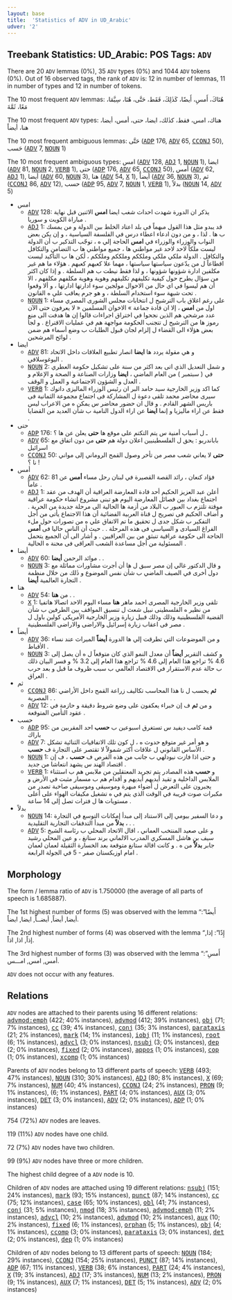 ```yaml
---
layout: base
title:  'Statistics of ADV in UD_Arabic'
udver: '2'
---
```


## Treebank Statistics: UD_Arabic: POS Tags: `ADV`

There are 20 `ADV` lemmas (0%), 35 `ADV` types (0%) and 1044 `ADV` tokens (0%).
Out of 16 observed tags, the rank of `ADV` is: 12 in number of lemmas, 11 in number of types and 12 in number of tokens.

The 10 most frequent `ADV` lemmas: هُنَاكَ، أَمسِ، أَيضًا، كَذٰلِكَ، فَقَط، حَتَّى، هُنَا، سِيَّمَا، مَعًا، ثَمَّةَ

The 10 most frequent `ADV` types:  هناك، امس، فقط، كذٰلك، ايضا، حتى، أمس، أيضا، هنا، أيضاً

The 10 most frequent ambiguous lemmas: حَتَّى (<tt><a href="ar-pos-ADP.html">ADP</a></tt> 176, <tt><a href="ar-pos-ADV.html">ADV</a></tt> 65, <tt><a href="ar-pos-CCONJ.html">CCONJ</a></tt> 50), حَسب (<tt><a href="ar-pos-ADV.html">ADV</a></tt> 7, <tt><a href="ar-pos-NOUN.html">NOUN</a></tt> 1)

The 10 most frequent ambiguous types:  امس (<tt><a href="ar-pos-ADV.html">ADV</a></tt> 128, <tt><a href="ar-pos-ADJ.html">ADJ</a></tt> 1, <tt><a href="ar-pos-NOUN.html">NOUN</a></tt> 1), ايضا (<tt><a href="ar-pos-ADV.html">ADV</a></tt> 81, <tt><a href="ar-pos-NOUN.html">NOUN</a></tt> 2, <tt><a href="ar-pos-VERB.html">VERB</a></tt> 1), حتى (<tt><a href="ar-pos-ADP.html">ADP</a></tt> 176, <tt><a href="ar-pos-ADV.html">ADV</a></tt> 65, <tt><a href="ar-pos-CCONJ.html">CCONJ</a></tt> 50), أمس (<tt><a href="ar-pos-ADV.html">ADV</a></tt> 62, <tt><a href="ar-pos-ADJ.html">ADJ</a></tt> 1), أيضا (<tt><a href="ar-pos-ADV.html">ADV</a></tt> 60, <tt><a href="ar-pos-NOUN.html">NOUN</a></tt> 3), هنا (<tt><a href="ar-pos-ADV.html">ADV</a></tt> 54, <tt><a href="ar-pos-X.html">X</a></tt> 1), أيضاً (<tt><a href="ar-pos-ADV.html">ADV</a></tt> 36, <tt><a href="ar-pos-NOUN.html">NOUN</a></tt> 3), ثم (<tt><a href="ar-pos-CCONJ.html">CCONJ</a></tt> 86, <tt><a href="ar-pos-ADV.html">ADV</a></tt> 12), حسب (<tt><a href="ar-pos-ADP.html">ADP</a></tt> 95, <tt><a href="ar-pos-ADV.html">ADV</a></tt> 7, <tt><a href="ar-pos-NOUN.html">NOUN</a></tt> 1, <tt><a href="ar-pos-VERB.html">VERB</a></tt> 1), بدلاً (<tt><a href="ar-pos-NOUN.html">NOUN</a></tt> 14, <tt><a href="ar-pos-ADV.html">ADV</a></tt> 5)


* امس
  * <tt><a href="ar-pos-ADV.html">ADV</a></tt> 128: يذكر ان الدورة شهدت احداث شغب ايضا <b>امس</b> الاثنين قبل نهاية مباراة الكويت و سوريا .
  * <tt><a href="ar-pos-ADJ.html">ADJ</a></tt> 1: قد يبدو مثل هذا القول مبهماً في بلد اعتاد الخلط بين الدولة و من يمسك ب ها . لذا ، و من دون ادعاء اعطاء درس في الفلسفة السياسية ، و إن يكن بعض النواب والوزراء والوزراء في <b>امس</b> الحاجة إلي ه ، توجّب التذكير ب أن الدولة ليست ملكاً لاحد لاحد غير مواطني ها ، جميع مواطني ها ب التضامن والتكافل والتكافل . الدولة ملكي ملكي وملككم وملككم وملككم ، لٰكن ها ب التأكيد ليست اقطاعاً ل من يدّعون سياستها سياستها ، مهما علا كعبهم كعبهم . هؤلاء ما هم غير مكلفين ادارة شؤونها شؤونها ، و لذا فقط نيطت ب هم السلطة . و إذا كان اكثر من سؤال يطرح حول كيفية تكليفهم تكليفهم وهوية وهوية مكلفهم مكلفهم ، الا أن هم ليسوا في اي حال من الاحوال مولجين سوء ادارتها ادارتها ، و ألا وقعوا تحت شبهة سوء استخدام السلطة ، و هو جرم يعاقب علي ه القانون .
  * <tt><a href="ar-pos-NOUN.html">NOUN</a></tt> 1: على رغم اغلاق باب الترشيح ل انتخابات مجلس الشورى المصري مساء اول من <b>امس</b> ، إلا ان قادة جماعة » الاخوان المسلمين « لا يعرفون حتى الآن عدد مرشحي هم الذين نجحوا في اختراق اجراءات قالوا إن ها هدفت الى منع رموز ها من الترشيح ل تتجنب الحكومة مواجهة هم في عمليات الاقتراع . و لجأ بعض هؤلاء الى القضاء ل إلزام لجان قبول الطلبات ب وضع أسماء هم ضمن لوائح المرشحين .
* ايضا
  * <tt><a href="ar-pos-ADV.html">ADV</a></tt> 81: و هي مقولة يردد ها <b>ايضا</b> انصار تطبيع العلاقات داخل الاتحاد اليوغوسلافي .
  * <tt><a href="ar-pos-NOUN.html">NOUN</a></tt> 2: و شمل التعديل الذي اتى بعد اكثر من سنة على تشكيل حكومة العطري في ( سبتمبر ) من العام الماضي ، <b>ايضا</b> وزارات الصناعة و الصحة و الإعلام و العدل و الشؤون الاجتماعية و العمل و الوقف .
  * <tt><a href="ar-pos-VERB.html">VERB</a></tt> 1: كما اكد وزير الخارجية سيد حامد البر ان رئيس الوزراء الماليزى داتوك سيرى محاضر محمد تلقى دعوة ل المشاركة فى اجتماع مجموعة الثمانية فى باريس الشهر القادم . و قال ان حضور محاضر س يمكن ه من الاعراب ليس فقط عن اراء ماليزيا و إنما <b>ايضا</b> عن اراء الدول النامية ب شأن العديد من القضايا .
* حتى
  * <tt><a href="ar-pos-ADP.html">ADP</a></tt> 176: ـ ل أسباب أمنية س يتم التكتم على موقع ها <b>حتى</b> يعلن عن ها ؟
  * <tt><a href="ar-pos-ADV.html">ADV</a></tt> 65: باباندريو : يحق ل الفلسطينيين اعلان دولة هم <b>حتى</b> من دون اتفاق مع اسرائيل
  * <tt><a href="ar-pos-CCONJ.html">CCONJ</a></tt> 50: <b>حتى</b> لا يعاني شعب مصر من تأخر وصول القمح الروماني إلى مواني نا ؟ !
* أمس
  * <tt><a href="ar-pos-ADV.html">ADV</a></tt> 62: فؤاد كنعان ، رائد القصة القصيرة في لبنان رحل مساء <b>أمس</b> عن 81 عاماً .
  * <tt><a href="ar-pos-ADJ.html">ADJ</a></tt> 1: أعلن عبد العزيز الحكيم أحد قادة المعارضة العراقية أن الهدف من عقد اجتماع بغداد بين فصائل المعارضة اليوم هو تبنى مشروع انشاء حكومة عراقية موقتة تلتزم ب العبور ب البلاد من أزمة ها الحالية الى مرحلة جديدة من الحرية . و أضاف الحكيم فى تصريح ل قناة العربية الفضائية أن هذا الاجتماع يأتى من أجل التفكير ب شكل جدى ل تحقيق ما تم الاتفاق علي ه من تصورات حول ملء الفراغ السيادى و السياسي فى هذه المرحلة . . حيث أن الناس حاليا فى <b>أمس</b> الحاجة الى حكومة عراقية تنبثق من بين العراقيين . و أشار الى أن الجميع يتحمل المسئولية من أجل مساعدة الشعب العراقى فى محنة ه الحالية .
* أيضا
  * <tt><a href="ar-pos-ADV.html">ADV</a></tt> 60: موائد الرحمن <b>أيضا</b> . .
  * <tt><a href="ar-pos-NOUN.html">NOUN</a></tt> 3: و قال الدكتور غالي إن مصر سبق ل ها أن أجرت مشاورات مماثلة مع دول أخرى في الصيف الماضي ب شأن نفس الموضوع و ذٰلك من خلال منظمة التجارة العالمية <b>أيضا</b> .
* هنا
  * <tt><a href="ar-pos-ADV.html">ADV</a></tt> 54: من <b>هنا</b> . .
  * <tt><a href="ar-pos-X.html">X</a></tt> 1: تلقى وزير الخارجية المصرى احمد ماهر <b>هنا</b> مساء اليوم الاحد اتصالا هاتفيا من نظير ه الفلسطينى نبيل شعث ل تنسيق المواقف بين الطرفين ب شأن القضية الفلسطينية وذلك وذلك قبيل زيارة وزير الخارجية الأمريكى كولين باول ل مصر فى اعقاب زيارة إسرائيل والاراضى والاراضى الفلسطينية .
* أيضاً
  * <tt><a href="ar-pos-ADV.html">ADV</a></tt> 36: و من الموضوعات التي تطرقت إلي ها الدورة <b>أيضاً</b> الميراث عند نساء الأقباط .
  * <tt><a href="ar-pos-NOUN.html">NOUN</a></tt> 3: و كشف التقرير <b>أيضاً</b> أن معدل النمو الذي كان متوقعاً ل ه أن يصل إلى 4.6 % تراجع هذا العام إلى 4.6 % تراجع هذا العام إلى 3.2 % و فسر البيان ذلك ب حالة عدم الاستقرار في الاقتصاد العالمي ب سبب ظروف ما قبل و بعد حرب العراق .
* ثم
  * <tt><a href="ar-pos-CCONJ.html">CCONJ</a></tt> 86: <b>ثم</b> يحسب ل نا هذا المحاسب تكاليف زراعة القمح داخل الأراضي المصرية . .
  * <tt><a href="ar-pos-ADV.html">ADV</a></tt> 12: و من <b>ثم</b> ف إن خبراء يعكفون على وضع شروط دقيقة و حازمة في عقود التأمين المتوقعة .
* حسب
  * <tt><a href="ar-pos-ADP.html">ADP</a></tt> 95: قمة كامب ديفيد س تستغرق اسبوعين ب <b>حسب</b> احد المقربين من باراك
  * <tt><a href="ar-pos-ADV.html">ADV</a></tt> 7: و هو أمر غير متوقع حدوث ه ، ل كون تلك الاتفاقيات الثنائية تشكل الأساس القانوني ل علاقات أكثر شمولاً لا تقتصر على التجارة ف <b>حسب</b> .
  * <tt><a href="ar-pos-NOUN.html">NOUN</a></tt> 1: و حتى اذا فازت نيودلهي ب جانب من هذه الفرص ف <b>حسب</b> ، ف إن اقتصاد الهند س يشهد انتعاشا من جديد .
  * <tt><a href="ar-pos-VERB.html">VERB</a></tt> 1: و <b>حسب</b> هذه المصادر يتم تجريد المعتقلين من ملابس هم ب استثناء الملابس الداخلية و تقيد أيديهم أيديهم و أقدام هم ب مسمار مثبت في الأرض و يجبرون على التعرض ل أضواء مبهرة وموسيقى وموسيقى صاخبة تصدر من مكبرات صوت قريبة في الوقت الذي يتم في ه تشغيل مكيفات الهواء على أعلى مستويات ها ل فترات تصل إلى 14 ساعة .
* بدلاً
  * <tt><a href="ar-pos-NOUN.html">NOUN</a></tt> 14: و دعا السفير بيومي إلى الاستناد إلى مبدأ إمكانات التوسع في التجارة ، <b>بدلاً</b> من مبدأ التدفقات التجارية التقليدية . .
  * <tt><a href="ar-pos-ADV.html">ADV</a></tt> 5: و على صعيد المنتخب العماني ، اقال الاتحاد المحلي ب رئاسة الشيخ سيف بن هاشل المسكري المدرب الالماني برند ستانغ ، و عين المحلي رشيد جابر <b>بدلاً</b> من ه . و كانت اقالة ستانغ متوقعة بعد الخسارة الثقيلة لعمان لعمان امام اوزبكستان صفر - 5 في الجولة الرابعة .

## Morphology

The form / lemma ratio of `ADV` is 1.750000 (the average of all parts of speech is 1.685887).

The 1st highest number of forms (5) was observed with the lemma “أَيضًا”: أيضا, أيضاً, أيضــاً, ايضا, ايضاً.

The 2nd highest number of forms (4) was observed with the lemma “إِذًا”: إذا, إذاً, اذا, اذاً.

The 3rd highest number of forms (3) was observed with the lemma “أَمسِ”: أمس, امس, امـــس.

`ADV` does not occur with any features.


## Relations

`ADV` nodes are attached to their parents using 16 different relations: <tt><a href="ar-dep-advmod-emph.html">advmod:emph</a></tt> (422; 40% instances), <tt><a href="ar-dep-advmod.html">advmod</a></tt> (412; 39% instances), <tt><a href="ar-dep-obj.html">obj</a></tt> (71; 7% instances), <tt><a href="ar-dep-cc.html">cc</a></tt> (39; 4% instances), <tt><a href="ar-dep-conj.html">conj</a></tt> (35; 3% instances), <tt><a href="ar-dep-parataxis.html">parataxis</a></tt> (21; 2% instances), <tt><a href="ar-dep-mark.html">mark</a></tt> (14; 1% instances), <tt><a href="ar-dep-iobj.html">iobj</a></tt> (11; 1% instances), <tt><a href="ar-dep-root.html">root</a></tt> (6; 1% instances), <tt><a href="ar-dep-advcl.html">advcl</a></tt> (3; 0% instances), <tt><a href="ar-dep-nsubj.html">nsubj</a></tt> (3; 0% instances), <tt><a href="ar-dep-dep.html">dep</a></tt> (2; 0% instances), <tt><a href="ar-dep-fixed.html">fixed</a></tt> (2; 0% instances), <tt><a href="ar-dep-appos.html">appos</a></tt> (1; 0% instances), <tt><a href="ar-dep-cop.html">cop</a></tt> (1; 0% instances), <tt><a href="ar-dep-xcomp.html">xcomp</a></tt> (1; 0% instances)

Parents of `ADV` nodes belong to 13 different parts of speech: <tt><a href="ar-pos-VERB.html">VERB</a></tt> (493; 47% instances), <tt><a href="ar-pos-NOUN.html">NOUN</a></tt> (310; 30% instances), <tt><a href="ar-pos-ADJ.html">ADJ</a></tt> (80; 8% instances), <tt><a href="ar-pos-X.html">X</a></tt> (69; 7% instances), <tt><a href="ar-pos-NUM.html">NUM</a></tt> (40; 4% instances), <tt><a href="ar-pos-CCONJ.html">CCONJ</a></tt> (24; 2% instances), <tt><a href="ar-pos-PRON.html">PRON</a></tt> (9; 1% instances),  (6; 1% instances), <tt><a href="ar-pos-PART.html">PART</a></tt> (4; 0% instances), <tt><a href="ar-pos-AUX.html">AUX</a></tt> (3; 0% instances), <tt><a href="ar-pos-DET.html">DET</a></tt> (3; 0% instances), <tt><a href="ar-pos-ADV.html">ADV</a></tt> (2; 0% instances), <tt><a href="ar-pos-ADP.html">ADP</a></tt> (1; 0% instances)

754 (72%) `ADV` nodes are leaves.

119 (11%) `ADV` nodes have one child.

72 (7%) `ADV` nodes have two children.

99 (9%) `ADV` nodes have three or more children.

The highest child degree of a `ADV` node is 10.

Children of `ADV` nodes are attached using 19 different relations: <tt><a href="ar-dep-nsubj.html">nsubj</a></tt> (151; 24% instances), <tt><a href="ar-dep-mark.html">mark</a></tt> (93; 15% instances), <tt><a href="ar-dep-punct.html">punct</a></tt> (87; 14% instances), <tt><a href="ar-dep-cc.html">cc</a></tt> (75; 12% instances), <tt><a href="ar-dep-case.html">case</a></tt> (65; 10% instances), <tt><a href="ar-dep-obl.html">obl</a></tt> (41; 7% instances), <tt><a href="ar-dep-conj.html">conj</a></tt> (31; 5% instances), <tt><a href="ar-dep-nmod.html">nmod</a></tt> (18; 3% instances), <tt><a href="ar-dep-advmod-emph.html">advmod:emph</a></tt> (11; 2% instances), <tt><a href="ar-dep-advcl.html">advcl</a></tt> (10; 2% instances), <tt><a href="ar-dep-advmod.html">advmod</a></tt> (10; 2% instances), <tt><a href="ar-dep-aux.html">aux</a></tt> (10; 2% instances), <tt><a href="ar-dep-fixed.html">fixed</a></tt> (6; 1% instances), <tt><a href="ar-dep-orphan.html">orphan</a></tt> (5; 1% instances), <tt><a href="ar-dep-obj.html">obj</a></tt> (4; 1% instances), <tt><a href="ar-dep-ccomp.html">ccomp</a></tt> (3; 0% instances), <tt><a href="ar-dep-parataxis.html">parataxis</a></tt> (3; 0% instances), <tt><a href="ar-dep-det.html">det</a></tt> (2; 0% instances), <tt><a href="ar-dep-dep.html">dep</a></tt> (1; 0% instances)

Children of `ADV` nodes belong to 13 different parts of speech: <tt><a href="ar-pos-NOUN.html">NOUN</a></tt> (184; 29% instances), <tt><a href="ar-pos-CCONJ.html">CCONJ</a></tt> (154; 25% instances), <tt><a href="ar-pos-PUNCT.html">PUNCT</a></tt> (87; 14% instances), <tt><a href="ar-pos-ADP.html">ADP</a></tt> (67; 11% instances), <tt><a href="ar-pos-VERB.html">VERB</a></tt> (38; 6% instances), <tt><a href="ar-pos-PART.html">PART</a></tt> (24; 4% instances), <tt><a href="ar-pos-X.html">X</a></tt> (19; 3% instances), <tt><a href="ar-pos-ADJ.html">ADJ</a></tt> (17; 3% instances), <tt><a href="ar-pos-NUM.html">NUM</a></tt> (13; 2% instances), <tt><a href="ar-pos-PRON.html">PRON</a></tt> (9; 1% instances), <tt><a href="ar-pos-AUX.html">AUX</a></tt> (7; 1% instances), <tt><a href="ar-pos-DET.html">DET</a></tt> (5; 1% instances), <tt><a href="ar-pos-ADV.html">ADV</a></tt> (2; 0% instances)

